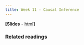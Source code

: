 ```yaml
---
title: Week 11 - Causal Inference
---
```


**[Slides** - [html](../revealjs/intro_esda1.html)**]**

### Related readings


